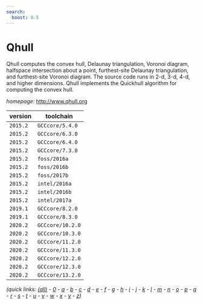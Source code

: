 ```yaml
---
search:
  boost: 0.5
---
```

# Qhull

Qhull computes the convex hull, Delaunay triangulation, Voronoi diagram,  halfspace intersection about a point, furthest-site Delaunay triangulation,  and furthest-site Voronoi diagram. The source code runs in 2-d, 3-d, 4-d, and  higher dimensions. Qhull implements the Quickhull algorithm for computing the  convex hull.

*homepage*: <http://www.qhull.org>

version | toolchain
--------|----------
``2015.2`` | ``GCCcore/5.4.0``
``2015.2`` | ``GCCcore/6.3.0``
``2015.2`` | ``GCCcore/6.4.0``
``2015.2`` | ``GCCcore/7.3.0``
``2015.2`` | ``foss/2016a``
``2015.2`` | ``foss/2016b``
``2015.2`` | ``foss/2017b``
``2015.2`` | ``intel/2016a``
``2015.2`` | ``intel/2016b``
``2015.2`` | ``intel/2017a``
``2019.1`` | ``GCCcore/8.2.0``
``2019.1`` | ``GCCcore/8.3.0``
``2020.2`` | ``GCCcore/10.2.0``
``2020.2`` | ``GCCcore/10.3.0``
``2020.2`` | ``GCCcore/11.2.0``
``2020.2`` | ``GCCcore/11.3.0``
``2020.2`` | ``GCCcore/12.2.0``
``2020.2`` | ``GCCcore/12.3.0``
``2020.2`` | ``GCCcore/13.2.0``


*(quick links: [(all)](../index.md) - [0](../0/index.md) - [a](../a/index.md) - [b](../b/index.md) - [c](../c/index.md) - [d](../d/index.md) - [e](../e/index.md) - [f](../f/index.md) - [g](../g/index.md) - [h](../h/index.md) - [i](../i/index.md) - [j](../j/index.md) - [k](../k/index.md) - [l](../l/index.md) - [m](../m/index.md) - [n](../n/index.md) - [o](../o/index.md) - [p](../p/index.md) - [q](../q/index.md) - [r](../r/index.md) - [s](../s/index.md) - [t](../t/index.md) - [u](../u/index.md) - [v](../v/index.md) - [w](../w/index.md) - [x](../x/index.md) - [y](../y/index.md) - [z](../z/index.md))*


